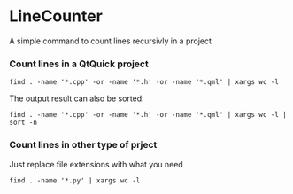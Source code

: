 # LineCounter
A simple command to count lines recursivly in a project

### Count lines in a QtQuick project
```console
find . -name '*.cpp' -or -name '*.h' -or -name '*.qml' | xargs wc -l
```
The output result can also be sorted:
```console
find . -name '*.cpp' -or -name '*.h' -or -name '*.qml' | xargs wc -l | sort -n
```

### Count lines in other type of prject
Just replace file extensions with what you need
```console
find . -name '*.py' | xargs wc -l
```
